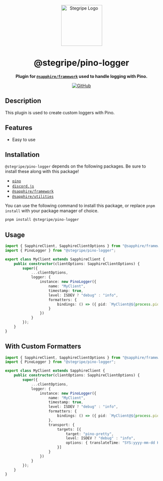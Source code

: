 <div align="center">

<img src="https://cdn.stegripe.org/images/logo.png" alt="Stegripe Logo" width="135">

# @stegripe/pino-logger

**Plugin for [**`@sapphire/framework`**](https://github.com/sapphire/framework) used to handle logging with Pino.**

[![GitHub](https://img.shields.io/github/license/stegripe/sapphire-plugins)](https://github.com/stegripe/sapphire-plugins/blob/main/LICENSE.md)

</div>

## Description
This plugin is used to create custom loggers with Pino.

## Features
-   Easy to use

## Installation
`@stegripe/pino-logger` depends on the following packages. Be sure to install these along with this package!

-   [`pino`](https://npmjs.com/package/pino)
-   [`discord.js`](https://npmjs.com/package/discord.js)
-   [`@sapphire/framework`](https://npmjs.com/package/@sapphire/framework)
-   [`@sapphire/utilities`](https://npmjs.com/package/@sapphire/utilities)

You can use the following command to install this package, or replace `pnpm install` with your package manager of choice.

```sh
pnpm install @stegripe/pino-logger
```

## Usage
```ts
import { SapphireClient, SapphireClientOptions } from "@sapphire/framework";
import { PinoLogger } from "@stegripe/pino-logger";

export class MyClient extends SapphireClient {
    public constructor(clientOptions: SapphireClientOptions) {
        super({
            ...clientOptions,
            logger: {
                instance: new PinoLogger({
                    name: "MyClient",
                    timestamp: true,
                    level: ISDEV ? "debug" : "info",
                    formatters: {
                        bindings: () => ({ pid: `MyClient@${process.pid}` })
                    }
                })
            }
        });
    }
}
```

## With Custom Formatters
```ts
import { SapphireClient, SapphireClientOptions } from "@sapphire/framework";
import { PinoLogger } from "@stegripe/pino-logger";

export class MyClient extends SapphireClient {
    public constructor(clientOptions: SapphireClientOptions) {
        super({
            ...clientOptions,
            logger: {
                instance: new PinoLogger({
                    name: "MyClient",
                    timestamp: true,
                    level: ISDEV ? "debug" : "info",
                    formatters: {
                        bindings: () => ({ pid: `MyClient@${process.pid}` })
                    },
                    transport: {
                        targets: [{
                            target: "pino-pretty",
                            level: ISDEV ? "debug" : "info",
                            options: { translateTime: "SYS:yyyy-mm-dd HH:MM:ss" }
                        }]
                    }
                })
            }
        });
    }
}
```
